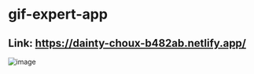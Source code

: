 # gif-expert-app

## Link: https://dainty-choux-b482ab.netlify.app/

![image](https://github.com/gabrielacastroh/gif-expert-app/assets/38534250/a6c93c51-9ddd-48bb-a8de-002a7caf053f)
